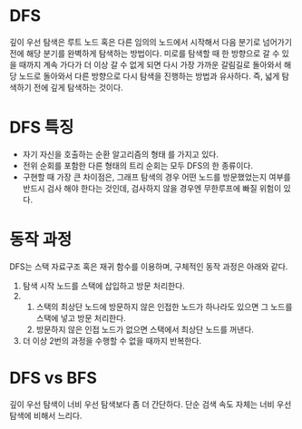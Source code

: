 # DFS
깊이 우선 탐색은 루트 노드 혹은 다른 임의의 노드에서 시작해서 다음 분기로 넘어가기 전에 해당 분기를 완벽하게 탐색하는 방법이다.
미로를 탐색할 때 한 방향으로 갈 수 있을 때까지 계속 가다가 더 이상 갈 수 없게 되면 다시 가장 가까운 갈림길로 돌아와서 해당 노드로 돌아와서 다른 방향으로 다시 탐색을 진행하는 방법과 유사하다.
즉, 넓게 탐색하기 전에 깊게 탐색하는 것이다.

# DFS 특징
- 자기 자신을 호출하는 순환 알고리즘의 형태 를 가지고 있다.
- 전위 순회를 포함한 다른 형태의 트리 순회는 모두 DFS의 한 종류이다.
- 구현할 때 가장 큰 차이점은, 그래프 탐색의 경우 어떤 노드를 방문했었는지 여부를 반드시 검사 해야 한다는 것인데, 검사하지 않을 경우엔 무한루프에 빠질 위험이 있다.

# 동작 과정
DFS는 스택 자료구조 혹은 재귀 함수를 이용하며, 구체적인 동작 과정은 아래와 같다.
1. 탐색 시작 노드를 스택에 삽입하고 방문 처리한다. 
2. 1) 스택의 최상단 노드에 방문하지 않은 인접한 노드가 하나라도 있으면 그 노드를 스택에 넣고 방문 처리한다. 
   2) 방문하지 않은 인접 노드가 없으면 스택에서 최상단 노드를 꺼낸다.
3. 더 이상 2번의 과정을 수행할 수 없을 때까지 반복한다.

# DFS vs BFS
깊이 우선 탐색이 너비 우선 탐색보다 좀 더 간단하다. 단순 검색 속도 자체는 너비 우선 탐색에 비해서 느리다.
